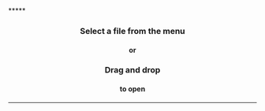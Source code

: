 <br>
<br>
<br>
*****
<center><h3>Select a file from the menu</h3></center>
<center><h4>or</h4></center>
<center><h3><bold>Drag and drop</bold></h3></center>
<center><h4>to open</h4></center>

*****

